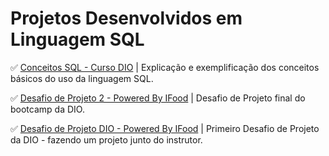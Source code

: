 # Projetos Desenvolvidos em Linguagem SQL

✅ [Conceitos SQL - Curso DIO](https://github.com/Carlos-CGS/ProjetosCSharp/tree/main/API-CSharp) | Explicação e exemplificação dos conceitos básicos do uso da linguagem SQL.

✅ [Desafio de Projeto 2 - Powered By IFood](https://github.com/Carlos-CGS/ProjetosSQL/tree/main/Desafio%20Projeto%202%20-%20Powered%20By%20Ifood) | Desafio de Projeto final do bootcamp da DIO.

✅ [Desafio de Projeto DIO - Powered By IFood](https://github.com/Carlos-CGS/ProjetosSQL/tree/main/Desafio%20projeto%20-%20Construindo%20-%20BootCamp%20Powered%20by%20IFood%20-%20DIO) | Primeiro Desafio de Projeto da DIO - fazendo um projeto junto do instrutor. 


